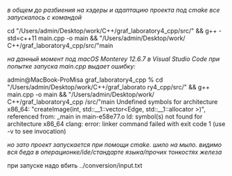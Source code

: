 *в общем до разбиения на хэдеры и адаптацию проекта под cmake все запускалось с командой*

cd "/Users/admin/Desktop/work/С++/graf_laboratory4_cpp/src/" && g++ -std=c++11 main.cpp -o main && "/Users/admin/Desktop/work/С++/graf_laboratory4_cpp/src/"main

*на данный момент под macOS Monterey 12.6.7 в Visual Studio Code при попытке запуска main.cpp выдает ошибку:*

admin@MacBook-ProMisa graf_laboratory4_cpp % cd "/Users/admin/Desktop/work/С++/graf_laborato
ry4_cpp/src/" && g++ main.cpp -o main && "/Users/admin/Desktop/work/С++/graf_laboratory4_cpp
/src/"main
Undefined symbols for architecture x86_64:
  "createImage(int, std::__1::vector<Edge, std::__1::allocator<Edge> >)", referenced from:
      _main in main-e58e77.o
ld: symbol(s) not found for architecture x86_64
clang: error: linker command failed with exit code 1 (use -v to see invocation)

*но зато проект запускается при помощи cmake. шило на мыло. видимо вся беда в операционке/ide/стандарте языка/прочих тонкостях железа*


при запуске надо вбить ../conversion/input.txt